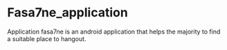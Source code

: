 # Fasa7ne_application
Application fasa7ne is an android application that helps the majority to find a suitable place to hangout.
